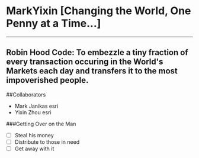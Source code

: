 # MarkYixin [Changing the World, One Penny at a Time...]
---
Robin Hood Code: To embezzle a tiny fraction of every transaction occuring in the World's Markets each day and transfers it to the most impoverished people.
---

##Collaborators
* Mark Janikas esri
* Yixin Zhou esri

###Getting Over on the Man
- [ ] Steal his money
- [ ] Distribute to those in need
- [ ] Get away with it
